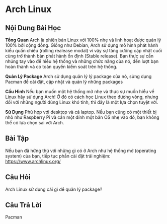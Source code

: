# Arch Linux

## Nội Dung Bài Học

<b>Tổng Quan</b>
Arch là phiên bản Linux với 100% nhẹ và linh hoạt được quản lý 100% bởi cộng đồng. Giống như Debian, Arch sử dụng mô hình phát hành kiểu quấn chiếu (rolling realease modal) vì vậy sự tăng cường cập nhật cuối cùng trở thành bản phát hành ổn định (Stable release). Bạn thực sự cần nhúng tay vào để hiểu hệ thống và những chức năng của nó, đến lượt bạn hoàn thành và có toàn quyền kiềm soát trên hệ thống.

<b>Quản Lý Package</b>
Arch sử dụng quản lý lý package của nó, sửng dụng Pacman để cài đặt, cập nhật và quản lý những packages

<b>Cấu Hình</b>
Nếu bạn muốn một hệ thống mở nhẹ và thực sự muốn hiểu về Linux hãy sử dụng Arch! Ở đó có cách học Linux theo đường vòng, nhưng đối với những người dùng Linux khó tính, thì đây là một lựa chọn tuyệt vời.

<b>Sử Dụng</b>
Phù hợp với desktop và cả laptop. Nếu bạn cũng có một thiết bị nhỏ như Raspberry Pi và cần một đính một bản OS nhẹ vào đó, bạn không thể có lựa chọn sai với Arch.

## Bài Tập

Nếu bạn đã hứng thú với những gì có ở Arch như hệ thống mở (operating system) của bạn, tiếp tục phần cài đặt trải nghiệm: <a href='https://www.archlinux.org/'>https://www.archlinux.org/</a>

## Câu Hỏi

Arch Linux sử dụng cái gì để quản lý package?

## Câu Trả Lời

Pacman
